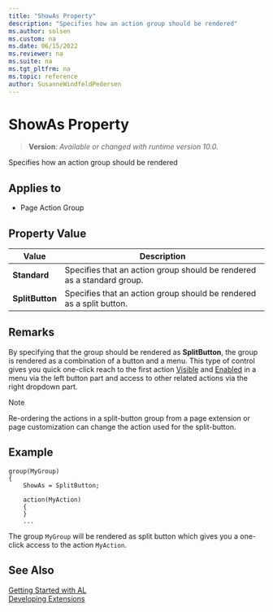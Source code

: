```yaml
---
title: "ShowAs Property"
description: "Specifies how an action group should be rendered"
ms.author: solsen
ms.custom: na
ms.date: 06/15/2022
ms.reviewer: na
ms.suite: na
ms.tgt_pltfrm: na
ms.topic: reference
author: SusanneWindfeldPedersen
---
```

[//]: # (START>DO_NOT_EDIT)
[//]: # (IMPORTANT:Do not edit any of the content between here and the END>DO_NOT_EDIT.)
[//]: # (Any modifications should be made in the .xml files in the ModernDev repo.)
# ShowAs Property
> **Version**: _Available or changed with runtime version 10.0._

Specifies how an action group should be rendered

## Applies to
-   Page Action Group

## Property Value

|Value|Description|
|-----------|---------------------------------------|
|**Standard**|Specifies that an action group should be rendered as a standard group.|
|**SplitButton**|Specifies that an action group should be rendered as a split button.|

[//]: # (IMPORTANT: END>DO_NOT_EDIT)

## Remarks

By specifying that the group should be rendered as **SplitButton**, the group is rendered as a combination of a button and a menu. This type of control gives you quick one-click reach to the first action [Visible](devenv-visible-property.md) and [Enabled](devenv-enabled-property.md) in a menu via the left button part and access to other related actions via the right dropdown part.

> [!NOTE]  
> Re-ordering the actions in a split-button group from a page extension or page customization can change the action used for the split-button.

## Example

```AL
group(MyGroup)
{
    ShowAs = SplitButton;
    
    action(MyAction)
    {
    }   
    ...

```

The group `MyGroup` will be rendered as split button which gives you a one-click access to the action `MyAction`.

## See Also  
[Getting Started with AL](../devenv-get-started.md)  
[Developing Extensions](../devenv-dev-overview.md)  